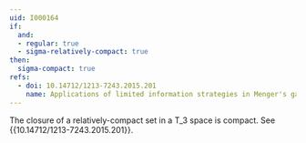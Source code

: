 ```yaml
---
uid: I000164
if:
  and:
  - regular: true
  - sigma-relatively-compact: true
then:
  sigma-compact: true
refs:
  - doi: 10.14712/1213-7243.2015.201
    name: Applications of limited information strategies in Menger's game
---
```

The closure of a relatively-compact set in a T_3 space is compact. See
{{10.14712/1213-7243.2015.201}}.
